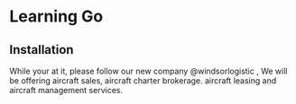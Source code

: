 # Learning Go

## Installation

While your at it, please follow our new company @windsorlogistic ,
We will be offering aircraft sales, aircraft charter brokerage.  aircraft leasing and aircraft management services.